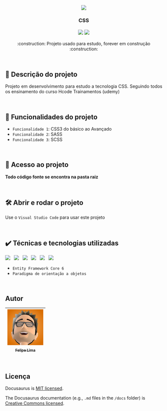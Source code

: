 <p align="center"> <img src="https://cdn.jsdelivr.net/gh/devicons/devicon@latest/icons/css3/css3-original.svg" width="160px" align="center" > </p>

<h3 align="center"> 
    CSS
    <BR>
    <BR>
    <img src="https://img.shields.io/badge/STATUS-EM%20DESENVOLVIMENTO-1572b6">
    <img src="https://img.shields.io/badge/PROJECT%20VERSION-1.0.0-33a9dc">
    <BR>
</h3>

<p align="center"> 
    :construction:  Projeto usado para estudo, forever em construção  :construction:
</p>
<BR>

## 📃 Descrição do projeto

<p align="justify">
 Projeto em desenvolvimento para estudo a tecnologia CSS. Seguindo todos os ensinamento do curso Hcode Trainamentos (udemy)
</p>

<p align="center">

</p>


<BR>


## :hammer: Funcionalidades do projeto

- `Funcionalidade 1`: CSS3 do básico ao Avançado
- `Funcionalidade 2`: SASS
- `Funcionalidade 3`: SCSS

<BR>

## 📁 Acesso ao projeto

**Todo código fonte se encontra na pasta raiz**

<BR>

## 🛠️ Abrir e rodar o projeto

Use o ``Visual Studio Code``  para usar este projeto


<BR>

## ✔️ Técnicas e tecnologias utilizadas
<p align="justify">
<img width="90" src="https://cdn.jsdelivr.net/gh/devicons/devicon/icons/csharp/csharp-original.svg">
&nbsp;&nbsp;<img width="90"  src="https://cdn.jsdelivr.net/gh/devicons/devicon/icons/dotnetcore/dotnetcore-original.svg">
&nbsp;&nbsp;<img width="90" src="https://cdn.jsdelivr.net/gh/devicons/devicon/icons/git/git-original.svg">
&nbsp;&nbsp;<img width="90"  src="https://cdn.jsdelivr.net/gh/devicons/devicon/icons/visualstudio/visualstudio-plain.svg">
&nbsp;&nbsp;<img width="90" src="https://cdn.jsdelivr.net/gh/devicons/devicon/icons/vscode/vscode-original.svg">
&nbsp;&nbsp;<img width="90" src="https://user-images.githubusercontent.com/20684484/221180847-4c5efc03-adbd-4ec6-8764-903d68ac50b4.png">
</p>

- ``Entity Framework Core 6``
- ``Paradigma de orientação a objetos``

<BR>

## Autor

| [<img src="https://github.com/felip3fl/felip3fl/blob/main/Material/Nick/nick1.jpg?raw=true" width=115><br><sub>Felipe Lima</sub>](https://github.com/felip3fl) | 
| :---: 
  
<BR>

## Licença

Docusaurus is [MIT licensed](./LICENSE).

The Docusaurus documentation (e.g., `.md` files in the `/docs` folder) is [Creative Commons licensed](./LICENSE-docs).
